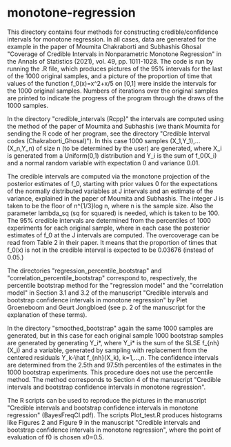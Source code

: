 # monotone-regression

This directory contains four methods for constructing credible/confidence intervals for monotone regression. In all cases, data are generated for the example in the paper of Moumita Chakraborti and Subhashis Ghosal "Coverage of Credible Intervals in Nonparametric Monotone Regression" in the Annals of Statistics (2021), vol. 49, pp. 1011-1028. The code is run by running the .R file, which produces pictures of the 95% intervals for the last of the 1000 original samples, and a picture of the proportion of time that values of the function f_0(x)=x^2+x/5 on [0,1] were inside the intervals for the 1000 original samples. Numbers of iterations over the original samples are printed to indicate the progress of the program through the draws of the 1000 samples.

In the directory "credible_intervals (Rcpp)" the intervals are computed using the method of the paper of Moumita and Subhashis (we thank Moumita for sending the R code of her program, see the directory "Credible Interval codes (Chakraborti_Ghosal)"). In this case 1000 samples (X_1,Y_1),...(X_n,Y_n) of size n (to be determined by the user) are generated, where X_i is generated from a Uniform(0,1) distribution and Y_i is the sum of f_0(X_i) and a normal random variable with expectation 0 and variance 0.01. 

The credible intervals are computed via the monotone projection of the posterior estimates of f_0, starting with prior values 0 for the expectations of the normally distributed variables at J intervals and an estimate of the variance, explained in the paper of Moumita and Subhashis. The integer J is taken to be the floor of n^{1/3}log n, where n is the sample size. Also the parameter lambda_sq (sq for squared) is needed, which is taken to be 100. The 95% credible intervals are determined from the percentiles of 1000 experiments for each original sample, where in each case the posterior estimates of f_0 at the J intervals are computed. The overcoverage can be read from Table 2 in their paper. It means that the proportion of times that f_0(x) is not in the credible interval is expected to be 0.03676 (instead of 0.05.)

The directories "regression_percentile_bootstrap" and "correlation_percentile_bootstrap" correspond to, respectively, the percentile bootstrap method for the "regression model" and the "correlation model" in Section 3.1  and 3.2 of the manuscript "Credible intervals and bootstrap confidence intervals in monotone regression" by Piet Groeneboom and Geurt Jongbloed (see p. 2 of the manuscript for the explanation of these terms).

In the directory "smoothed_bootstrap" again the same 1000 samples are generated, but in this case for each original sample 1000 bootstrap samples are generated by generating Y_i*, where Y_i* is the sum of the SLSE f_{nh}(X_i) and a variable, generated by sampling with replacement from the centered residuals Y_k-\hat f_{nh}(X_k), k=1,...,n. The confidence intervals are determined from the 2.5th and 97.5th percentiles of the estimates in the 1000 bootstrap experiments. This procedure does not use the percentile method. The method corresponds to Section 4 of the manuscript "Credible intervals and bootstrap confidence intervals in monotone regression".

The R scripts can be used to reproduce the pictures in the manuscript "Credible intervals and bootstrap confidence intervals in monotone regression" (BayesFreqCI.pdf). The scripts Plot_test.R produces histograms like Figures 2 and Figure 9 in the manuscript "Credible intervals and bootstrap confidence intervals in monotone regression", where the point of evaluation of f0 is chosen x0=0.5.
